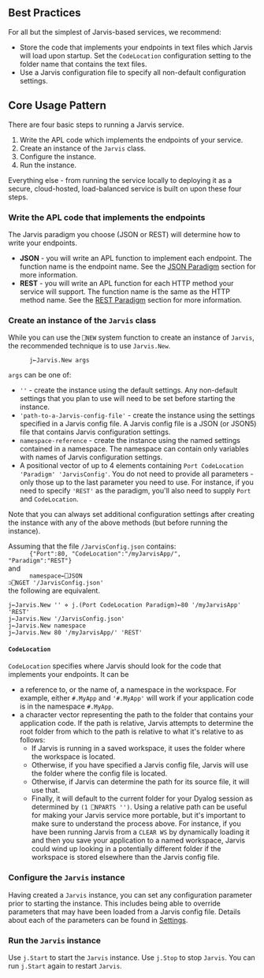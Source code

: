 ## Best Practices
For all but the simplest of Jarvis-based services, we recommend:

* Store the code that implements your endpoints in text files which Jarvis will load upon startup. Set the `CodeLocation` configuration setting to the folder name that contains the text files.
* Use a Jarvis configuration file to specify all non-default configuration settings. 

## Core Usage Pattern

There are four basic steps to running a Jarvis service.

1. Write the APL code which implements the endpoints of your service.
1. Create an instance of the `Jarvis` class.
1. Configure the instance.
1. Run the instance.

Everything else - from running the service locally to deploying it as a secure, cloud-hosted, load-balanced service is built on upon these four steps.

### Write the APL code that implements the endpoints

The Jarvis paradigm you choose (JSON or REST) will determine how to write your endpoints.

* **JSON** - you will write an APL function to implement each endpoint. The function name is the endpoint name.  See the [JSON Paradigm](./json.md) section for more information.
* **REST** - you will write an APL function for each HTTP method your service will support.  The function name is the same as the HTTP method name. See the [REST Paradigm](./rest.md) section for more information.

### Create an instance of the `Jarvis` class
While you can use the `⎕NEW` system function to create an instance of `Jarvis`, the recommended technique is to use `Jarvis.New`.

<code>&nbsp;&nbsp;&nbsp;&nbsp;&nbsp;&nbsp;j←Jarvis.New args</code>

`args` can be one of:

* `''` - create the instance using the default settings. Any non-default settings that you plan to use will need to be set before starting the instance.
*  `'path-to-a-Jarvis-config-file'` - create the instance using the settings specified in a Jarvis config file. A Jarvis config file is a JSON (or JSON5) file that contains Jarvis configuration settings.
* `namespace-reference` - create the instance using the named settings contained in a namespace. The namespace can contain only variables with names of Jarvis configuration settings.
* A positional vector of up to 4 elements containing `Port CodeLocation 'Paradigm' 'JarvisConfig'`.  You do not need to provide all parameters - only those up to the last parameter you need to use.  For instance, if you need to specify `'REST'` as the paradigm, you'll also need to supply `Port` and `CodeLocation`.   

Note that you can always set additional configuration settings after creating the instance with any of the above methods (but before running the instance).

Assuming that the file `/JarvisConfig.json` contains:<br/>
<code>&nbsp;&nbsp;&nbsp;&nbsp;&nbsp;&nbsp;{"Port":80, "CodeLocation":"/myJarvisApp/", "Paradigm":"REST"}</code><br/>
and<br/>
<code>&nbsp;&nbsp;&nbsp;&nbsp;&nbsp;&nbsp;namespace←⎕JSON ⊃⎕NGET '/JarvisConfig.json'</code><br/>
the following are equivalent.
```
j←Jarvis.New '' ⋄ j.(Port CodeLocation Paradigm)←80 '/myJarvisApp' 'REST'
j←Jarvis.New '/JarvisConfig.json'
j←Jarvis.New namespace
j←Jarvis.New 80 '/myJarvisApp/' 'REST'
```
#### `CodeLocation`
`CodeLocation` specifies where Jarvis should look for the code that implements your endpoints. It can be

* a reference to, or the name of, a namespace in the workspace. For example, either `#.MyApp` and `'#.MyApp'` will work if your application code is in the namespace `#.MyApp`.
* a character vector representing the path to the folder that contains your application code.  If the path is relative, Jarvis attempts to determine the root folder from which to the path is relative to what it's relative to as follows:
    * If Jarvis is running in a saved workspace, it uses the folder where the workspace is located.
    * Otherwise, if you have specified a Jarvis config file, Jarvis will use the folder where the config file is located.
    * Otherwise, if Jarvis can determine the path for its source file, it will use that.
    * Finally, it will default to the current folder for your Dyalog session as determined by  `(1 ⎕NPARTS '')`. 
    Using a relative path can be useful for making your Jarvis service more portable, but it's important to make sure to understand the process above. For instance, if you have been running Jarvis from a `CLEAR WS` by dynamically loading it and then you save your application to a named workspace, Jarvis could wind up looking in a potentially different folder if the workspace is stored elsewhere than the Jarvis config file.
### Configure the `Jarvis` instance
Having created a `Jarvis` instance, you can set any configuration parameter prior to starting the instance.  This includes being able to override parameters that may have been loaded from a Jarvis config file. Details about each of the parameters can be found in [Settings](./settings-overview.md).
### Run the `Jarvis` instance
Use `j.Start` to start the `Jarvis` instance. Use `j.Stop` to stop `Jarvis`. You can run `j.Start` again to restart `Jarvis`. 